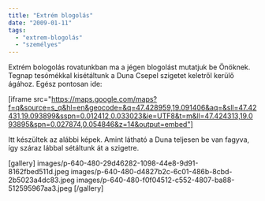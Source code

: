 ```yaml
---
title: "Extrém blogolás"
date: "2009-01-11"
tags: 
  - "extrem-blogolás"
  - "személyes"
---
```


Extrém bologolás rovatunkban ma a jégen blogolást mutatjuk be Önöknek. Tegnap tesómékkal kisétáltunk a Duna Csepel szigetet keletről kerülő ágához. Egész pontosan ide:

[iframe src="https://maps.google.com/maps?f=q&source=s_q&hl=en&geocode=&q=47.428959,19.091406&aq=&sll=47.42431,19.093899&sspn=0.012412,0.033023&ie=UTF8&t=m&ll=47.424313,19.093895&spn=0.027874,0.054846&z=14&output=embed"]

Itt készültek az alábbi képek. Amint látható a Duna teljesen be van fagyva, így száraz lábbal sétáltunk át a szigetre.

[gallery]
  images/p-640-480-29d46282-1098-44e8-9d91-8162fbed511d.jpeg
  images/p-640-480-d4827b2c-6c01-486b-8cbd-2b5023a4dc83.jpeg
  images/p-640-480-f0f04512-c552-4807-ba88-512595967aa3.jpeg
[/gallery]
